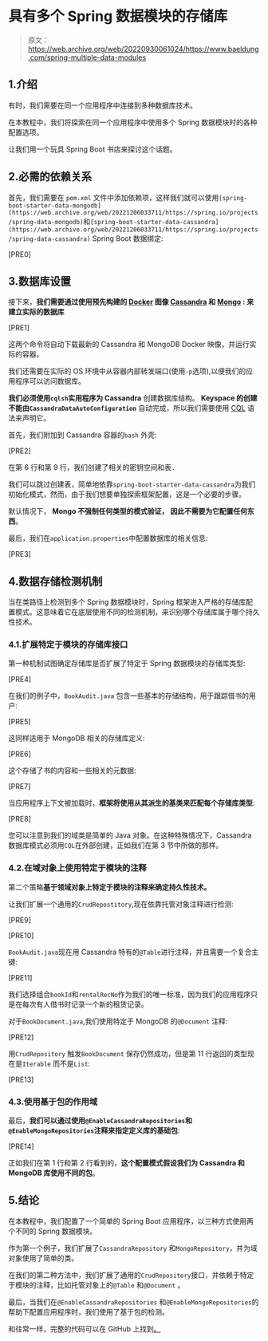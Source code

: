 # 具有多个 Spring 数据模块的存储库

> 原文：<https://web.archive.org/web/20220930061024/https://www.baeldung.com/spring-multiple-data-modules>

## 1.介绍

有时，我们需要在同一个应用程序中连接到多种数据库技术。

在本教程中，我们将探索在同一个应用程序中使用多个 Spring 数据模块时的各种配置选项。

让我们用一个玩具 Spring Boot 书店来探讨这个话题。

## 2.必需的依赖关系

首先，我们需要在 `pom.xml` 文件中添加依赖项，这样我们就可以使用`[spring-boot-starter-data-mongodb](https://web.archive.org/web/20221206033711/https://spring.io/projects/spring-data-mongodb)`和`[spring-boot-starter-data-cassandra](https://web.archive.org/web/20221206033711/https://spring.io/projects/spring-data-cassandra)` Spring Boot 数据绑定:

[PRE0]

## 3.数据库设置

接下来，**我们需要通过使用预先构建的 [Docker](https://web.archive.org/web/20221206033711/https://docs.docker.com/install/) 图像 [Cassandra](https://web.archive.org/web/20221206033711/https://hub.docker.com/_/cassandra) 和 [Mongo](https://web.archive.org/web/20221206033711/https://hub.docker.com/_/mongo) **:** 来建立实际的数据库**

[PRE1]

这两个命令将自动下载最新的 Cassandra 和 MongoDB Docker 映像，并运行实际的容器。

我们还需要在实际的 OS 环境中从容器内部转发端口(使用`-p`选项),以便我们的应用程序可以访问数据库。

**我们必须使用`cqlsh`实用程序为 Cassandra** 创建数据库结构。 **Keyspace 的创建不能由`CassandraDataAutoConfiguration`** 自动完成，所以我们需要使用 [CQL](https://web.archive.org/web/20221206033711/https://cassandra.apache.org/doc/latest/cql/) 语法来声明它。

首先，我们附加到 Cassandra 容器的`bash` 外壳:

[PRE2]

在第 6 行和第 9 行，我们创建了相关的密钥空间和表`.`

我们可以跳过创建表，简单地依靠`spring-boot-starter-data-cassandra`为我们初始化模式，然而，由于我们想要单独探索框架配置，这是一个必要的步骤。

默认情况下， **Mongo 不强制任何类型的模式验证，** **因此不需要为它配置任何东西**。

最后，我们在`application.properties`中配置数据库的相关信息:

[PRE3]

## 4.数据存储检测机制

当在类路径上检测到多个 Spring 数据模块时，Spring 框架进入严格的存储库配置模式。这意味着它在底层使用不同的检测机制，来识别哪个存储库属于哪个持久性技术。

### 4.1.扩展特定于模块的存储库接口

第一种机制试图确定存储库是否扩展了特定于 Spring 数据模块的存储库类型:

[PRE4]

在我们的例子中，`BookAudit.java` 包含一些基本的存储结构，用于跟踪借书的用户:

[PRE5]

这同样适用于 MongoDB 相关的存储库定义:

[PRE6]

这个存储了书的内容和一些相关的元数据:

[PRE7]

当应用程序上下文被加载时，**框架将使用从其派生的基类来匹配每个存储库类型**:

[PRE8]

您可以注意到我们的域类是简单的 Java 对象。在这种特殊情况下，Cassandra 数据库模式必须用`CQL`在外部创建，正如我们在第 3 节中所做的那样。

### 4.2.在域对象上使用特定于模块的注释

第二个策略**基于领域对象上特定于模块的注释来确定持久性技术。**

让我们扩展一个通用的`CrudRepostitory`,现在依靠托管对象注释进行检测:

[PRE9]

[PRE10]

`BookAudit.java`现在用 Cassandra 特有的`@Table`进行注释，并且需要一个复合主键:

[PRE11]

我们选择组合`bookId`和`rentalRecNo`作为我们的唯一标准，因为我们的应用程序只是在每次有人借书时记录一个新的租赁记录。

对于`BookDocument.java`,我们使用特定于 MongoDB 的`@Document` 注释:

[PRE12]

用`CrudRepository` 触发`BookDocument` 保存仍然成功，但是第 11 行返回的类型现在是`Iterable` 而不是`List`:

[PRE13]

### 4.3.使用基于包的作用域

最后，**我们可以通过使用`@EnableCassandraRepositories`和`@EnableMongoRepositories`注释来指定定义库的基础包**:

[PRE14]

正如我们在第 1 行和第 2 行看到的，**这个配置模式假设我们为 Cassandra 和 MongoDB 库使用不同的包**。

## 5.结论

在本教程中，我们配置了一个简单的 Spring Boot 应用程序，以三种方式使用两个不同的 Spring 数据模块。

作为第一个例子，我们扩展了`CassandraRepository` 和`MongoRepository`，并为域对象使用了简单的类。

在我们的第二种方法中，我们扩展了通用的`CrudRepository`接口，并依赖于特定于模块的注释，比如托管对象上的`@Table` 和`@Document` 。

最后，当我们在`@EnableCassandraRepositories` 和`@EnableMongoRepositories`的帮助下配置应用程序时，我们使用了基于包的检测。

和往常一样，完整的代码可以在 GitHub 上找到[。](https://web.archive.org/web/20221206033711/https://github.com/eugenp/tutorials/tree/master/spring-boot-modules/spring-boot-data)